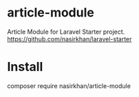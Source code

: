 # article-module
Article Module for Laravel Starter project. https://github.com/nasirkhan/laravel-starter


# Install
composer require nasirkhan/article-module
